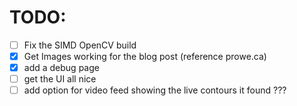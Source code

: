 # TODO:
- [ ] Fix the SIMD OpenCV build
- [x] Get Images working for the blog post (reference prowe.ca)
- [x] add a debug page
- [ ] get the UI all nice
- [ ] add option for video feed showing the live contours it found ???
